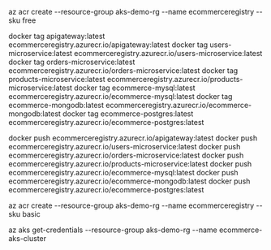 az acr create --resource-group aks-demo-rg --name ecommerceregistry --sku free


docker tag apigateway:latest ecommerceregistry.azurecr.io/apigateway:latest
docker tag users-microservice:latest ecommerceregistry.azurecr.io/users-microservice:latest
docker tag orders-microservice:latest ecommerceregistry.azurecr.io/orders-microservice:latest
docker tag products-microservice:latest ecommerceregistry.azurecr.io/products-microservice:latest
docker tag ecommerce-mysql:latest ecommerceregistry.azurecr.io/ecommerce-mysql:latest
docker tag ecommerce-mongodb:latest ecommerceregistry.azurecr.io/ecommerce-mongodb:latest
docker tag ecommerce-postgres:latest ecommerceregistry.azurecr.io/ecommerce-postgres:latest

docker push ecommerceregistry.azurecr.io/apigateway:latest
docker push ecommerceregistry.azurecr.io/users-microservice:latest
docker push ecommerceregistry.azurecr.io/orders-microservice:latest
docker push ecommerceregistry.azurecr.io/products-microservice:latest
docker push ecommerceregistry.azurecr.io/ecommerce-mysql:latest
docker push ecommerceregistry.azurecr.io/ecommerce-mongodb:latest
docker push ecommerceregistry.azurecr.io/ecommerce-postgres:latest

az acr create --resource-group aks-demo-rg --name ecommerceregistry --sku basic

az aks get-credentials --resource-group aks-demo-rg --name ecommerce-aks-cluster

